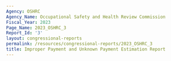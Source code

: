 ```yaml
---
Agency: OSHRC
Agency_Name: Occupational Safety and Health Review Commission
Fiscal_Year: 2023
Page_Name: 2023_OSHRC_3
Report_Id: '3'
layout: congressional-reports
permalink: /resources/congressional-reports/2023_OSHRC_3
title: Improper Payment and Unknown Payment Estimation Report
---
```

